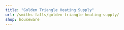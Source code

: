 ```yaml
---
title: "Golden Triangle Heating Supply"
url: /smiths-falls/golden-triangle-heating-supply/
shop: houseware
---
```

